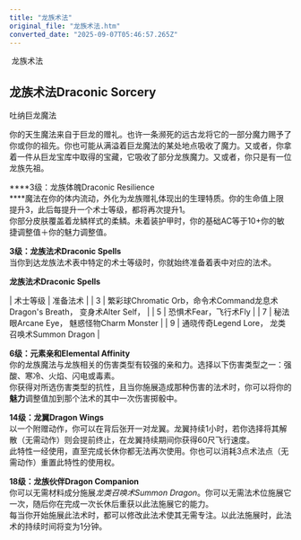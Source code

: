 ```yaml
---
title: "龙族术法"
original_file: "龙族术法.htm"
converted_date: "2025-09-07T05:46:57.265Z"
---
```


﻿ 龙族术法  

## **龙族术法Draconic Sorcery**

吐纳巨龙魔法

你的天生魔法来自于巨龙的赠礼。也许一条濒死的远古龙将它的一部分魔力赐予了你或你的祖先。你也可能从满溢着巨龙魔法的某处地点吸收了魔力。又或者，你拿着一件从巨龙宝库中取得的宝藏，它吸收了部分龙族魔力。又或者，你只是有一位龙族先祖。

****3级：龙族体魄Draconic Resilience  
****魔法在你的体内流动，外化为龙族赠礼体现出的生理特质。你的生命值上限提升3，此后每提升一个术士等级，都将再次提升1。  
你部分皮肤覆盖着龙鳞样式的柔鳞。未着装护甲时，你的基础AC等于10+你的敏捷调整值＋你的魅力调整值。

****3级：龙族法术Draconic Spells****  
当你到达龙族法术表中特定的术士等级时，你就始终准备着表中对应的法术。

**龙族法术Draconic Spells**

| 术士等级 | 准备法术 |
| 3 | 繁彩球Chromatic Orb，命令术Command龙息术Dragon's Breath， 变身术Alter Self， |
| 5 | 恐惧术Fear，飞行术Fly |
| 7 | 秘法眼Arcane Eye， 魅惑怪物Charm Monster |
| 9 | 通晓传奇Legend Lore， 龙类召唤术Summon Dragon |

****6级：元素亲和Elemental Affinity****  
你的龙族魔法与龙族相关的伤害类型有较强的亲和力。选择以下伤害类型之一：强酸、寒冷、火焰、闪电或毒素。  
你获得对所选伤害类型的抗性，且当你施展造成那种伤害的法术时，你可以将你的**魅力**调整值加到那个法术的其中一次伤害掷骰中。

****14级：龙翼Dragon Wings****  
以一个附赠动作，你可以在背后张开一对龙翼。龙翼持续1小时，若你选择将其解散（无需动作）则会提前终止，在龙翼持续期间你获得60尺飞行速度。  
此特性一经使用，直至完成长休你都无法再次使用。你也可以消耗3点术法点（无需动作）重置此特性的使用权。

****18级：龙族伙伴Dragon Companion****  
你可以无需材料成分施展*龙类召唤术Summon Dragon*。你可以无需法术位施展它一次，随后你在完成一次长休后重获以此法施展它的能力。  
每当你开始施展此法术时，都可以修改此法术使其无需专注。以此法施展时，此法术的持续时间将变为1分钟。